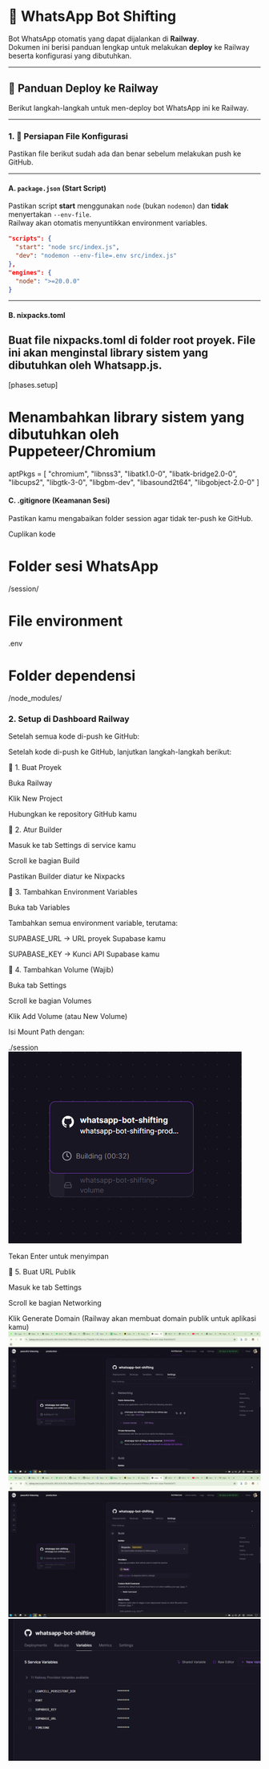 # 💬 WhatsApp Bot Shifting

Bot WhatsApp otomatis yang dapat dijalankan di **Railway**.  
Dokumen ini berisi panduan lengkap untuk melakukan **deploy** ke Railway beserta konfigurasi yang dibutuhkan.

---

## 🚀 Panduan Deploy ke Railway

Berikut langkah-langkah untuk men-deploy bot WhatsApp ini ke Railway.

---

### 1. 🧩 Persiapan File Konfigurasi

Pastikan file berikut sudah ada dan benar sebelum melakukan push ke GitHub.

---

#### A. `package.json` (Start Script)

Pastikan script **start** menggunakan `node` (bukan `nodemon`) dan **tidak** menyertakan `--env-file`.  
Railway akan otomatis menyuntikkan environment variables.

```json
"scripts": {
  "start": "node src/index.js",
  "dev": "nodemon --env-file=.env src/index.js"
},
"engines": {
  "node": ">=20.0.0"
}

```

--- 
#### B. nixpacks.toml

Buat file nixpacks.toml di folder root proyek.
File ini akan menginstal library sistem yang dibutuhkan oleh Whatsapp.js.
---

[phases.setup]
# Menambahkan library sistem yang dibutuhkan oleh Puppeteer/Chromium
aptPkgs = [
  "chromium",
  "libnss3",
  "libatk1.0-0",
  "libatk-bridge2.0-0",
  "libcups2",
  "libgtk-3-0",
  "libgbm-dev",
  "libasound2t64",
  "libgobject-2.0-0"
]


#### C. .gitignore (Keamanan Sesi)
Pastikan kamu mengabaikan folder session agar tidak ter-push ke GitHub.

Cuplikan kode

# Folder sesi WhatsApp
/session/

# File environment
.env

# Folder dependensi
/node_modules/


### 2. Setup di Dashboard Railway
Setelah semua kode di-push ke GitHub:

Setelah kode di-push ke GitHub, lanjutkan langkah-langkah berikut:

🔹 1. Buat Proyek

Buka Railway

Klik New Project

Hubungkan ke repository GitHub kamu

🔹 2. Atur Builder

Masuk ke tab Settings di service kamu

Scroll ke bagian Build

Pastikan Builder diatur ke Nixpacks

🔹 3. Tambahkan Environment Variables

Buka tab Variables

Tambahkan semua environment variable, terutama:

SUPABASE_URL → URL proyek Supabase kamu

SUPABASE_KEY → Kunci API Supabase kamu

🔹 4. Tambahkan Volume (Wajib)

Buka tab Settings

Scroll ke bagian Volumes

Klik Add Volume (atau New Volume)

Isi Mount Path dengan:

./session
![alt text](image.png)

Tekan Enter untuk menyimpan

🔹 5. Buat URL Publik

Masuk ke tab Settings

Scroll ke bagian Networking

Klik Generate Domain
(Railway akan membuat domain publik untuk aplikasi kamu)
![alt text]({60B3AA9B-0072-4F66-81E4-0F14AFEA06E5}.png)
![alt text]({AAA6D6CC-2855-4F9A-8960-B0E4F20AA2AB}.png)
![alt text]({4F068CD5-2093-43D3-8365-D402C979FB5B}.png)